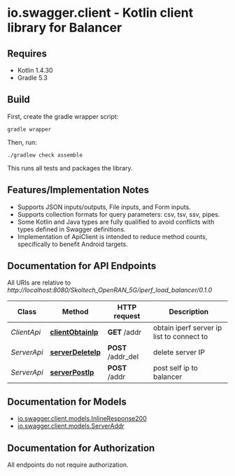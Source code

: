 # io.swagger.client - Kotlin client library for Balancer

## Requires

* Kotlin 1.4.30
* Gradle 5.3

## Build

First, create the gradle wrapper script:

```
gradle wrapper
```

Then, run:

```
./gradlew check assemble
```

This runs all tests and packages the library.

## Features/Implementation Notes

* Supports JSON inputs/outputs, File inputs, and Form inputs.
* Supports collection formats for query parameters: csv, tsv, ssv, pipes.
* Some Kotlin and Java types are fully qualified to avoid conflicts with types defined in Swagger definitions.
* Implementation of ApiClient is intended to reduce method counts, specifically to benefit Android targets.

<a name="documentation-for-api-endpoints"></a>
## Documentation for API Endpoints

All URIs are relative to *http://localhost:8080/Skoltech_OpenRAN_5G/iperf_load_balancer/0.1.0*

Class | Method | HTTP request | Description
------------ | ------------- | ------------- | -------------
*ClientApi* | [**clientObtainIp**](docs/ClientApi.md#clientobtainip) | **GET** /addr | obtain iperf server ip list to connect to
*ServerApi* | [**serverDeleteIp**](docs/ServerApi.md#serverdeleteip) | **POST** /addr_del | delete server IP
*ServerApi* | [**serverPostIp**](docs/ServerApi.md#serverpostip) | **POST** /addr | post self ip to balancer

<a name="documentation-for-models"></a>
## Documentation for Models

 - [io.swagger.client.models.InlineResponse200](docs/InlineResponse200.md)
 - [io.swagger.client.models.ServerAddr](docs/ServerAddr.md)

<a name="documentation-for-authorization"></a>
## Documentation for Authorization

All endpoints do not require authorization.

